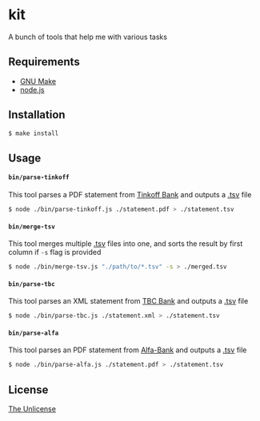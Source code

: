 # kit

A bunch of tools that help me with various tasks

## Requirements

- [GNU Make](https://www.gnu.org/software/make/)
- [node.js](https://nodejs.org/en/)

## Installation

```sh
$ make install
```

## Usage

#### `bin/parse-tinkoff`

This tool parses a PDF statement from [Tinkoff Bank](https://www.tinkoff.ru/) and outputs a [.tsv](https://en.wikipedia.org/wiki/Tab-separated_values) file

```sh
$ node ./bin/parse-tinkoff.js ./statement.pdf > ./statement.tsv
```

#### `bin/merge-tsv`

This tool merges multiple [.tsv](https://en.wikipedia.org/wiki/Tab-separated_values) files into one, and sorts the result by first column if `-s` flag is provided

```sh
$ node ./bin/merge-tsv.js "./path/to/*.tsv" -s > ./merged.tsv
```

#### `bin/parse-tbc`

This tool parses an XML statement from [TBC Bank](https://www.tbcbank.ge/) and outputs a [.tsv](https://en.wikipedia.org/wiki/Tab-separated_values) file

```sh
$ node ./bin/parse-tbc.js ./statement.xml > ./statement.tsv
```

#### `bin/parse-alfa`

This tool parses an PDF statement from [Alfa-Bank](https://alfabank.ru/) and outputs a [.tsv](https://en.wikipedia.org/wiki/Tab-separated_values) file

```sh
$ node ./bin/parse-alfa.js ./statement.pdf > ./statement.tsv
```

## License

[The Unlicense](UNLICENSE)
